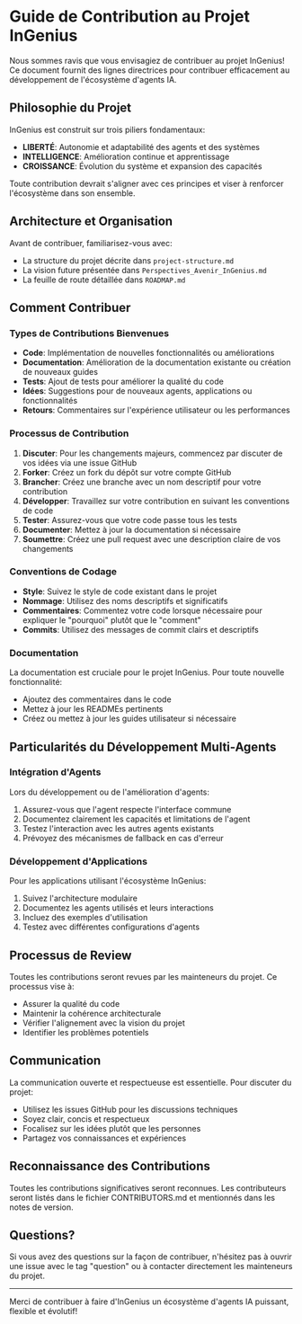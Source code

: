 # Guide de Contribution au Projet InGenius

Nous sommes ravis que vous envisagiez de contribuer au projet InGenius! Ce document fournit des lignes directrices pour contribuer efficacement au développement de l'écosystème d'agents IA.

## Philosophie du Projet

InGenius est construit sur trois piliers fondamentaux:
- **LIBERTÉ**: Autonomie et adaptabilité des agents et des systèmes
- **INTELLIGENCE**: Amélioration continue et apprentissage
- **CROISSANCE**: Évolution du système et expansion des capacités

Toute contribution devrait s'aligner avec ces principes et viser à renforcer l'écosystème dans son ensemble.

## Architecture et Organisation

Avant de contribuer, familiarisez-vous avec:
- La structure du projet décrite dans `project-structure.md`
- La vision future présentée dans `Perspectives_Avenir_InGenius.md`
- La feuille de route détaillée dans `ROADMAP.md`

## Comment Contribuer

### Types de Contributions Bienvenues

- **Code**: Implémentation de nouvelles fonctionnalités ou améliorations
- **Documentation**: Amélioration de la documentation existante ou création de nouveaux guides
- **Tests**: Ajout de tests pour améliorer la qualité du code
- **Idées**: Suggestions pour de nouveaux agents, applications ou fonctionnalités
- **Retours**: Commentaires sur l'expérience utilisateur ou les performances

### Processus de Contribution

1. **Discuter**: Pour les changements majeurs, commencez par discuter de vos idées via une issue GitHub
2. **Forker**: Créez un fork du dépôt sur votre compte GitHub
3. **Brancher**: Créez une branche avec un nom descriptif pour votre contribution
4. **Développer**: Travaillez sur votre contribution en suivant les conventions de code
5. **Tester**: Assurez-vous que votre code passe tous les tests
6. **Documenter**: Mettez à jour la documentation si nécessaire
7. **Soumettre**: Créez une pull request avec une description claire de vos changements

### Conventions de Codage

- **Style**: Suivez le style de code existant dans le projet
- **Nommage**: Utilisez des noms descriptifs et significatifs
- **Commentaires**: Commentez votre code lorsque nécessaire pour expliquer le "pourquoi" plutôt que le "comment"
- **Commits**: Utilisez des messages de commit clairs et descriptifs

### Documentation

La documentation est cruciale pour le projet InGenius. Pour toute nouvelle fonctionnalité:
- Ajoutez des commentaires dans le code
- Mettez à jour les READMEs pertinents
- Créez ou mettez à jour les guides utilisateur si nécessaire

## Particularités du Développement Multi-Agents

### Intégration d'Agents

Lors du développement ou de l'amélioration d'agents:
1. Assurez-vous que l'agent respecte l'interface commune
2. Documentez clairement les capacités et limitations de l'agent
3. Testez l'interaction avec les autres agents existants
4. Prévoyez des mécanismes de fallback en cas d'erreur

### Développement d'Applications

Pour les applications utilisant l'écosystème InGenius:
1. Suivez l'architecture modulaire
2. Documentez les agents utilisés et leurs interactions
3. Incluez des exemples d'utilisation
4. Testez avec différentes configurations d'agents

## Processus de Review

Toutes les contributions seront revues par les mainteneurs du projet. Ce processus vise à:
- Assurer la qualité du code
- Maintenir la cohérence architecturale
- Vérifier l'alignement avec la vision du projet
- Identifier les problèmes potentiels

## Communication

La communication ouverte et respectueuse est essentielle. Pour discuter du projet:
- Utilisez les issues GitHub pour les discussions techniques
- Soyez clair, concis et respectueux
- Focalisez sur les idées plutôt que les personnes
- Partagez vos connaissances et expériences

## Reconnaissance des Contributions

Toutes les contributions significatives seront reconnues. Les contributeurs seront listés dans le fichier CONTRIBUTORS.md et mentionnés dans les notes de version.

## Questions?

Si vous avez des questions sur la façon de contribuer, n'hésitez pas à ouvrir une issue avec le tag "question" ou à contacter directement les mainteneurs du projet.

---

Merci de contribuer à faire d'InGenius un écosystème d'agents IA puissant, flexible et évolutif!
